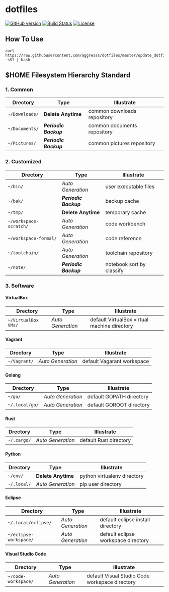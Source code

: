 # dotfiles

[![GitHub version](https://badge.fury.io/gh/aggresss%2Fdotfiles.svg)](https://badge.fury.io/gh/aggresss%2Fdotfiles)
[![Build Status](https://www.travis-ci.org/aggresss/dotfiles.svg?branch=master)](https://www.travis-ci.org/aggresss/dotfiles)
[![License](https://img.shields.io/github/license/aggresss/dotfiles.svg)](https://github.com/aggresss/dotfiles)

## How To Use

```shell
curl https://raw.githubusercontent.com/aggresss/dotfiles/master/update_dotfiles.sh -sSf | bash
```

## $HOME Filesystem Hierarchy Standard

### 1. Common

| Drectory | Type | Illustrate |
|---|---|---|
| `~/Downloads/` | **Delete Anytime** | common downloads repository |
| `~/Documents/` | ***Periodic Backup*** | common documents repository |
| `~/Pictures/` | ***Periodic Backup*** | common pictures repository |

### 2. Customized

| Drectory | Type | Illustrate |
|---|---|---|
| `~/bin/` | *Auto Generation* | user executable files |
| `~/bak/` | ***Periodic Backup*** | backup cache |
| `~/tmp/` | **Delete Anytime** | temporary cache |
| `~/workspace-scratch/` | *Auto Generation* | code workbench |
| `~/workspace-formal/` | *Auto Generation* | code reference |
| `~/toolchain/` | *Auto Generation* | toolchain repository |
| `~/note/` | ***Periodic Backup*** | notebook sort by classify |

### 3. Software

#### VirtualBox

| Drectory | Type | Illustrate |
|---|---|---|
| `~/VirtualBox VMs/` | *Auto Generation* | default VirtualBox virtual machine directory |

#### Vagrant

| Drectory | Type | Illustrate |
|---|---|---|
| `~/Vagrant/` | *Auto Generation* | default Vagarant workspace |

#### Golang

| Drectory | Type | Illustrate |
|---|---|---|
| `~/go/` | *Auto Generation* | default GOPATH directory |
| `~/.local/go/` | *Auto Generation* | default GOROOT directory |

#### Rust

| Drectory | Type | Illustrate |
|---|---|---|
|`~/.cargo/`| *Auto Generation* | default Rust directory |

#### Python

| Drectory | Type | Illustrate |
|---|---|---|
| `~/env/` | **Delete Anytime** | python virtualenv directory |
| `~/.local/` | *Auto Generation* | pip user directory |

#### Eclipse
| Drectory | Type | Illustrate |
|---|---|---|
| `~/.local/eclipse/` | *Auto Generation* | default eclipse install directory |
| `~/eclipse-workspace/` | *Auto Generation* | default eclipse workspace directory |

#### Visual Studio Code
| Drectory | Type | Illustrate |
|---|---|---|
| `~/code-workspace/` | *Auto Generation* | default Visual Studio Code workspace directory |


